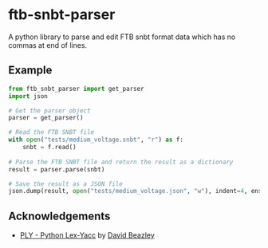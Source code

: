 # ftb-snbt-parser
A python library to parse and edit FTB snbt format data which has no commas at end of lines.

## Example
```python
from ftb_snbt_parser import get_parser
import json

# Get the parser object
parser = get_parser()

# Read the FTB SNBT file
with open("tests/medium_voltage.snbt", "r") as f:
    snbt = f.read()
    
# Parse the FTB SNBT file and return the result as a dictionary
result = parser.parse(snbt)

# Save the result as a JSON file
json.dump(result, open("tests/medium_voltage.json", "w"), indent=4, ensure_ascii=False)
```

## Acknowledgements
* [PLY - Python Lex-Yacc](https://github.com/dabeaz/ply) by [David Beazley](https://www.dabeaz.com)
